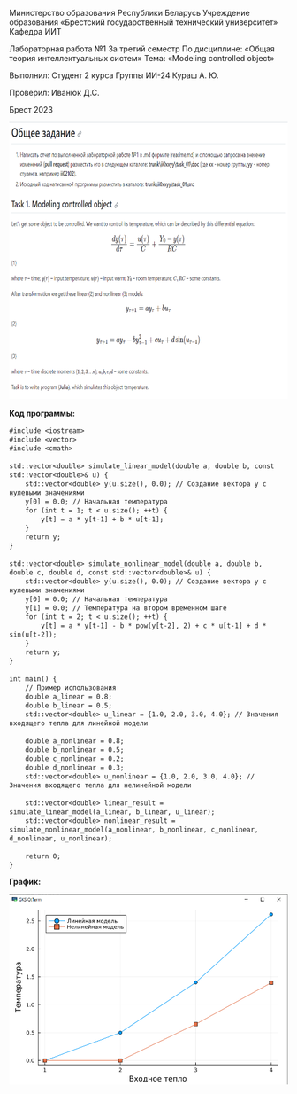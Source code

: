 ﻿Министерство образования Республики Беларусь
Учреждение образования
«Брестский государственный технический университет»
Кафедра ИИТ

Лабораторная работа №1
За третий семестр
По дисциплине: «Общая теория интеллектуальных систем»
Тема: «Modeling controlled object»

Выполнил:
Студент 2 курса
Группы ИИ-24
Кураш А. Ю.

Проверил:
Иванюк Д.С.

Брест 2023

<img src="image.jpg" alt="" width="1200" height="500">

**Код программы:**

    #include <iostream>
    #include <vector>
    #include <cmath>

    std::vector<double> simulate_linear_model(double a, double b, const std::vector<double>& u) {
        std::vector<double> y(u.size(), 0.0); // Создание вектора y с нулевыми значениями
        y[0] = 0.0; // Начальная температура
        for (int t = 1; t < u.size(); ++t) {
            y[t] = a * y[t-1] + b * u[t-1];
        }
        return y;
    }

    std::vector<double> simulate_nonlinear_model(double a, double b, double c, double d, const std::vector<double>& u) {
        std::vector<double> y(u.size(), 0.0); // Создание вектора y с нулевыми значениями
        y[0] = 0.0; // Начальная температура
        y[1] = 0.0; // Температура на втором временном шаге
        for (int t = 2; t < u.size(); ++t) {
            y[t] = a * y[t-1] - b * pow(y[t-2], 2) + c * u[t-1] + d * sin(u[t-2]);
        }
        return y;
    }

    int main() {
        // Пример использования
        double a_linear = 0.8;
        double b_linear = 0.5;
        std::vector<double> u_linear = {1.0, 2.0, 3.0, 4.0}; // Значения входящего тепла для линейной модели

        double a_nonlinear = 0.8;
        double b_nonlinear = 0.5;
        double c_nonlinear = 0.2;
        double d_nonlinear = 0.3;
        std::vector<double> u_nonlinear = {1.0, 2.0, 3.0, 4.0}; // Значения входящего тепла для нелинейной модели

        std::vector<double> linear_result = simulate_linear_model(a_linear, b_linear, u_linear);
        std::vector<double> nonlinear_result = simulate_nonlinear_model(a_nonlinear, b_nonlinear, c_nonlinear, d_nonlinear, u_nonlinear);
        
        return 0;
    }

**График:**

![](graphics.jpg)
